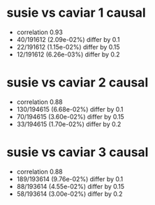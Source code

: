 # susie vs caviar  1 causal

- correlation 0.93
- 40/191612 (2.09e-02%) differ by 0.1
- 22/191612 (1.15e-02%) differ by 0.15
- 12/191612 (6.26e-03%) differ by 0.2


# susie vs caviar  2 causal

- correlation 0.88
- 130/194615 (6.68e-02%) differ by 0.1
- 70/194615 (3.60e-02%) differ by 0.15
- 33/194615 (1.70e-02%) differ by 0.2


# susie vs caviar  3 causal

- correlation 0.88
- 189/193614 (9.76e-02%) differ by 0.1
- 88/193614 (4.55e-02%) differ by 0.15
- 58/193614 (3.00e-02%) differ by 0.2


